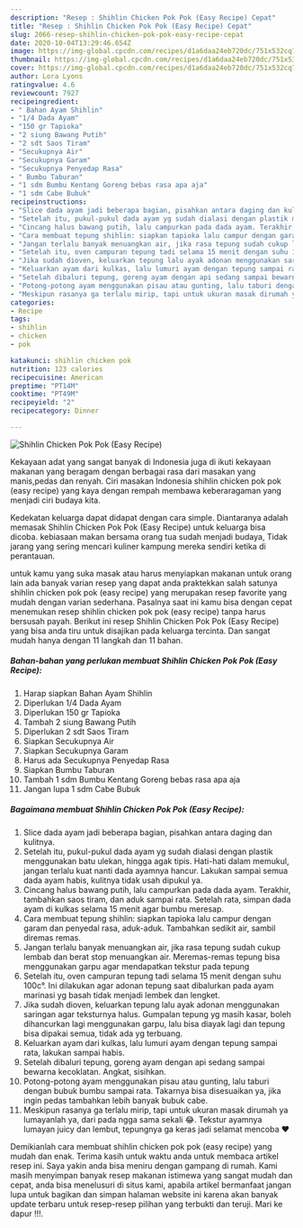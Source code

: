 ```yaml
---
description: "Resep : Shihlin Chicken Pok Pok (Easy Recipe) Cepat"
title: "Resep : Shihlin Chicken Pok Pok (Easy Recipe) Cepat"
slug: 2066-resep-shihlin-chicken-pok-pok-easy-recipe-cepat
date: 2020-10-04T13:29:46.654Z
image: https://img-global.cpcdn.com/recipes/d1a6daa24eb720dc/751x532cq70/shihlin-chicken-pok-pok-easy-recipe-foto-resep-utama.jpg
thumbnail: https://img-global.cpcdn.com/recipes/d1a6daa24eb720dc/751x532cq70/shihlin-chicken-pok-pok-easy-recipe-foto-resep-utama.jpg
cover: https://img-global.cpcdn.com/recipes/d1a6daa24eb720dc/751x532cq70/shihlin-chicken-pok-pok-easy-recipe-foto-resep-utama.jpg
author: Lora Lyons
ratingvalue: 4.6
reviewcount: 7927
recipeingredient:
- " Bahan Ayam Shihlin"
- "1/4 Dada Ayam"
- "150 gr Tapioka"
- "2 siung Bawang Putih"
- "2 sdt Saos Tiram"
- "Secukupnya Air"
- "Secukupnya Garam"
- "Secukupnya Penyedap Rasa"
- " Bumbu Taburan"
- "1 sdm Bumbu Kentang Goreng bebas rasa apa aja"
- "1 sdm Cabe Bubuk"
recipeinstructions:
- "Slice dada ayam jadi beberapa bagian, pisahkan antara daging dan kulitnya."
- "Setelah itu, pukul-pukul dada ayam yg sudah dialasi dengan plastik menggunakan batu ulekan, hingga agak tipis. Hati-hati dalam memukul, jangan terlalu kuat nanti dada ayamnya hancur. Lakukan sampai semua dada ayam habis, kulitnya tidak usah dipukul ya."
- "Cincang halus bawang putih, lalu campurkan pada dada ayam. Terakhir, tambahkan saos tiram, dan aduk sampai rata. Setelah rata, simpan dada ayam di kulkas selama 15 menit agar bumbu meresap."
- "Cara membuat tepung shihlin: siapkan tapioka lalu campur dengan garam dan penyedal rasa, aduk-aduk. Tambahkan sedikit air, sambil diremas remas."
- "Jangan terlalu banyak menuangkan air, jika rasa tepung sudah cukup lembab dan berat stop menuangkan air. Meremas-remas tepung bisa menggunakan garpu agar mendapatkan tekstur pada tepung"
- "Setelah itu, oven campuran tepung tadi selama 15 menit dengan suhu 100c°. Ini dilakukan agar adonan tepung saat dibalurkan pada ayam marinasi yg basah tidak menjadi lembek dan lengket."
- "Jika sudah dioven, keluarkan tepung lalu ayak adonan menggunakan saringan agar teksturnya halus. Gumpalan tepung yg masih kasar, boleh dihancurkan lagi menggunakan garpu, lalu bisa diayak lagi dan tepung bisa dipakai semua, tidak ada yg terbuang."
- "Keluarkan ayam dari kulkas, lalu lumuri ayam dengan tepung sampai rata, lakukan sampai habis."
- "Setelah dibaluri tepung, goreng ayam dengan api sedang sampai bewarna kecoklatan. Angkat, sisihkan."
- "Potong-potong ayam menggunakan pisau atau gunting, lalu taburi dengan bubuk bumbu sampai rata. Takarnya bisa disesuaikan ya, jika ingin pedas tambahkan lebih banyak bubuk cabe."
- "Meskipun rasanya ga terlalu mirip, tapi untuk ukuran masak dirumah ya lumayanlah ya, dari pada ngga sama sekali 😂. Tekstur ayamnya lumayan juicy dan lembut, tepungnya ga keras jadi selamat mencoba ❤️"
categories:
- Recipe
tags:
- shihlin
- chicken
- pok

katakunci: shihlin chicken pok 
nutrition: 123 calories
recipecuisine: American
preptime: "PT14M"
cooktime: "PT49M"
recipeyield: "2"
recipecategory: Dinner

---
```



![Shihlin Chicken Pok Pok (Easy Recipe)](https://img-global.cpcdn.com/recipes/d1a6daa24eb720dc/751x532cq70/shihlin-chicken-pok-pok-easy-recipe-foto-resep-utama.jpg)

Kekayaan adat yang sangat banyak di Indonesia juga di ikuti kekayaan makanan yang beragam dengan berbagai rasa dari masakan yang manis,pedas dan renyah. Ciri masakan Indonesia shihlin chicken pok pok (easy recipe) yang kaya dengan rempah membawa keberaragaman yang menjadi ciri budaya kita.


Kedekatan keluarga dapat didapat dengan cara simple. Diantaranya adalah memasak Shihlin Chicken Pok Pok (Easy Recipe) untuk keluarga bisa dicoba. kebiasaan makan bersama orang tua sudah menjadi budaya, Tidak jarang yang sering mencari kuliner kampung mereka sendiri ketika di perantauan.



untuk kamu yang suka masak atau harus menyiapkan makanan untuk orang lain ada banyak varian resep yang dapat anda praktekkan salah satunya shihlin chicken pok pok (easy recipe) yang merupakan resep favorite yang mudah dengan varian sederhana. Pasalnya saat ini kamu bisa dengan cepat menemukan resep shihlin chicken pok pok (easy recipe) tanpa harus bersusah payah.
Berikut ini resep Shihlin Chicken Pok Pok (Easy Recipe) yang bisa anda tiru untuk disajikan pada keluarga tercinta. Dan sangat mudah hanya dengan 11 langkah dan 11 bahan.


<!--inarticleads1-->

##### Bahan-bahan yang perlukan membuat Shihlin Chicken Pok Pok (Easy Recipe):

1. Harap siapkan  Bahan Ayam Shihlin
1. Diperlukan 1/4 Dada Ayam
1. Diperlukan 150 gr Tapioka
1. Tambah 2 siung Bawang Putih
1. Diperlukan 2 sdt Saos Tiram
1. Siapkan Secukupnya Air
1. Siapkan Secukupnya Garam
1. Harus ada Secukupnya Penyedap Rasa
1. Siapkan  Bumbu Taburan
1. Tambah 1 sdm Bumbu Kentang Goreng bebas rasa apa aja
1. Jangan lupa 1 sdm Cabe Bubuk




<!--inarticleads2-->

##### Bagaimana membuat  Shihlin Chicken Pok Pok (Easy Recipe):

1. Slice dada ayam jadi beberapa bagian, pisahkan antara daging dan kulitnya.
1. Setelah itu, pukul-pukul dada ayam yg sudah dialasi dengan plastik menggunakan batu ulekan, hingga agak tipis. Hati-hati dalam memukul, jangan terlalu kuat nanti dada ayamnya hancur. Lakukan sampai semua dada ayam habis, kulitnya tidak usah dipukul ya.
1. Cincang halus bawang putih, lalu campurkan pada dada ayam. Terakhir, tambahkan saos tiram, dan aduk sampai rata. Setelah rata, simpan dada ayam di kulkas selama 15 menit agar bumbu meresap.
1. Cara membuat tepung shihlin: siapkan tapioka lalu campur dengan garam dan penyedal rasa, aduk-aduk. Tambahkan sedikit air, sambil diremas remas.
1. Jangan terlalu banyak menuangkan air, jika rasa tepung sudah cukup lembab dan berat stop menuangkan air. Meremas-remas tepung bisa menggunakan garpu agar mendapatkan tekstur pada tepung
1. Setelah itu, oven campuran tepung tadi selama 15 menit dengan suhu 100c°. Ini dilakukan agar adonan tepung saat dibalurkan pada ayam marinasi yg basah tidak menjadi lembek dan lengket.
1. Jika sudah dioven, keluarkan tepung lalu ayak adonan menggunakan saringan agar teksturnya halus. Gumpalan tepung yg masih kasar, boleh dihancurkan lagi menggunakan garpu, lalu bisa diayak lagi dan tepung bisa dipakai semua, tidak ada yg terbuang.
1. Keluarkan ayam dari kulkas, lalu lumuri ayam dengan tepung sampai rata, lakukan sampai habis.
1. Setelah dibaluri tepung, goreng ayam dengan api sedang sampai bewarna kecoklatan. Angkat, sisihkan.
1. Potong-potong ayam menggunakan pisau atau gunting, lalu taburi dengan bubuk bumbu sampai rata. Takarnya bisa disesuaikan ya, jika ingin pedas tambahkan lebih banyak bubuk cabe.
1. Meskipun rasanya ga terlalu mirip, tapi untuk ukuran masak dirumah ya lumayanlah ya, dari pada ngga sama sekali 😂. Tekstur ayamnya lumayan juicy dan lembut, tepungnya ga keras jadi selamat mencoba ❤️




Demikianlah cara membuat shihlin chicken pok pok (easy recipe) yang mudah dan enak. Terima kasih untuk waktu anda untuk membaca artikel resep ini. Saya yakin anda bisa meniru dengan gampang di rumah. Kami masih menyimpan banyak resep makanan istimewa yang sangat mudah dan cepat, anda bisa menelusuri di situs kami, apabila artikel bermanfaat jangan lupa untuk bagikan dan simpan halaman website ini karena akan banyak update terbaru untuk resep-resep pilihan yang terbukti dan teruji. Mari ke dapur !!!. 
